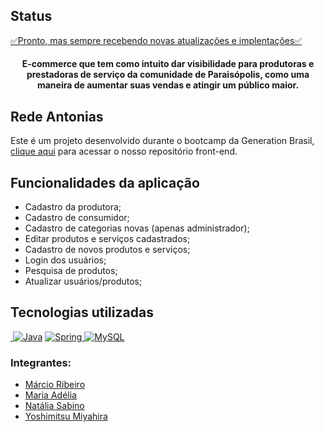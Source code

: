 
<h2>Status</h2>
<a href="https://redeantonias.netlify.app/" target="_blank">✅Pronto, mas sempre recebendo novas atualizações e
  implentações✅</a>

<p align="center">
  <a target="_blank" href="https://redeantonias.netlify.app/>
  <img src=" https://i.imgur.com/JWtPQ50.png" alt="Rede Antonias" />
  </a>
</p>

<h4 align="center">E-commerce que tem como intuito dar visibilidade para produtoras e prestadoras de serviço da
  comunidade de Paraisópolis, como uma maneira de aumentar suas vendas e atingir um público maior.</h4>

<h2>Rede Antonias</h2>
Este é um projeto desenvolvido durante o bootcamp da Generation Brasil, <a
  href="https://github.com/YoshiiTsuu/front-end-rede-antonias">clique aqui</a> para acessar o nosso repositório
front-end.

<h2>Funcionalidades da aplicação</h2>

- Cadastro da produtora;
- Cadastro de consumidor;
- Cadastro de categorias novas (apenas administrador);
- Editar produtos e serviços cadastrados;
- Cadastro de novos produtos e serviços;
- Login dos usuários;
- Pesquisa de produtos;
- Atualizar usuários/produtos;

<h2>Tecnologias utilizadas</h2>
<a href=""><img src="" alt=""></img>
  <a href="https://www.java.com/pt-BR/"><img alt="Java"
      src="https://img.shields.io/badge/java-%23ED8B00.svg?&style=for-the-badge&logo=java&logoColor=white" /></a>
  <a href="https://spring.io/"><img alt="Spring"
      src="https://img.shields.io/badge/spring%20-%236DB33F.svg?&style=for-the-badge&logo=spring&logoColor=white" />
  </a>
  <a href="https://www.mysql.com/"><img alt="MySQL"
      src="https://img.shields.io/badge/mysql-%2300f.svg?&style=for-the-badge&logo=mysql&logoColor=white" />
  </a>

  ### Integrantes:
  - [Márcio Ribeiro](https://github.com/KaitM1)
  - [Maria Adélia](https://github.com/sabinonatalia)
  - [Natália Sabino](https://github.com/sabinonatalia)
  - [Yoshimitsu Miyahira](https://github.com/YoshiiTsuu)
